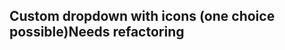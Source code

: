 <h2>Custom dropdown with icons (one choice possible)<span class="status refactor">Needs refactoring</span></h2>
